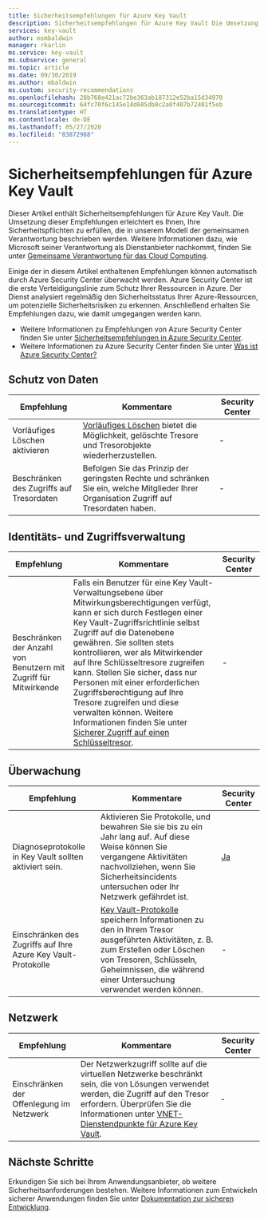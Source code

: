 ```yaml
---
title: Sicherheitsempfehlungen für Azure Key Vault
description: Sicherheitsempfehlungen für Azure Key Vault Die Umsetzung dieser Anleitung erleichtert es Ihnen, Ihre Sicherheitspflichten zu erfüllen, die in unserem Modell der gemeinsamen Verantwortung beschrieben werden.
services: key-vault
author: msmbaldwin
manager: rkarlin
ms.service: key-vault
ms.subservice: general
ms.topic: article
ms.date: 09/30/2019
ms.author: mbaldwin
ms.custom: security-recommendations
ms.openlocfilehash: 28b768e421ac72be363ab187312e52ba15d34970
ms.sourcegitcommit: 64fc70f6c145e14d605db0c2a0f407b72401f5eb
ms.translationtype: HT
ms.contentlocale: de-DE
ms.lasthandoff: 05/27/2020
ms.locfileid: "83872988"
---
```

# <a name="security-recommendations-for-azure-key-vault"></a>Sicherheitsempfehlungen für Azure Key Vault

Dieser Artikel enthält Sicherheitsempfehlungen für Azure Key Vault. Die Umsetzung dieser Empfehlungen erleichtert es Ihnen, Ihre Sicherheitspflichten zu erfüllen, die in unserem Modell der gemeinsamen Verantwortung beschrieben werden. Weitere Informationen dazu, wie Microsoft seiner Verantwortung als Dienstanbieter nachkommt, finden Sie unter [Gemeinsame Verantwortung für das Cloud Computing](https://gallery.technet.microsoft.com/Shared-Responsibilities-81d0ff91).

Einige der in diesem Artikel enthaltenen Empfehlungen können automatisch durch Azure Security Center überwacht werden. Azure Security Center ist die erste Verteidigungslinie zum Schutz Ihrer Ressourcen in Azure. Der Dienst analysiert regelmäßig den Sicherheitsstatus Ihrer Azure-Ressourcen, um potenzielle Sicherheitsrisiken zu erkennen. Anschließend erhalten Sie Empfehlungen dazu, wie damit umgegangen werden kann.

- Weitere Informationen zu Empfehlungen von Azure Security Center finden Sie unter [Sicherheitsempfehlungen in Azure Security Center](../../security-center/security-center-recommendations.md).
- Weitere Informationen zu Azure Security Center finden Sie unter [Was ist Azure Security Center?](../../security-center/security-center-intro.md)

## <a name="data-protection"></a>Schutz von Daten

| Empfehlung | Kommentare | Security Center |
|-|----|--|
|Vorläufiges Löschen aktivieren | [Vorläufiges Löschen](overview-soft-delete.md) bietet die Möglichkeit, gelöschte Tresore und Tresorobjekte wiederherzustellen. |  - |
| Beschränken des Zugriffs auf Tresordaten  | Befolgen Sie das Prinzip der geringsten Rechte und schränken Sie ein, welche Mitglieder Ihrer Organisation Zugriff auf Tresordaten haben. |  - |

## <a name="identity-and-access-management"></a>Identitäts- und Zugriffsverwaltung

| Empfehlung | Kommentare | Security Center |
|-|----|--|
| Beschränken der Anzahl von Benutzern mit Zugriff für Mitwirkende | Falls ein Benutzer für eine Key Vault-Verwaltungsebene über Mitwirkungsberechtigungen verfügt, kann er sich durch Festlegen einer Key Vault-Zugriffsrichtlinie selbst Zugriff auf die Datenebene gewähren. Sie sollten stets kontrollieren, wer als Mitwirkender auf Ihre Schlüsseltresore zugreifen kann. Stellen Sie sicher, dass nur Personen mit einer erforderlichen Zugriffsberechtigung auf Ihre Tresore zugreifen und diese verwalten können. Weitere Informationen finden Sie unter [Sicherer Zugriff auf einen Schlüsseltresor](secure-your-key-vault.md). | - |

## <a name="monitoring"></a>Überwachung

| Empfehlung | Kommentare | Security Center |
|-|----|--|
 Diagnoseprotokolle in Key Vault sollten aktiviert sein. | Aktivieren Sie Protokolle, und bewahren Sie sie bis zu ein Jahr lang auf. Auf diese Weise können Sie vergangene Aktivitäten nachvollziehen, wenn Sie Sicherheitsincidents untersuchen oder Ihr Netzwerk gefährdet ist. | [Ja](../../security-center/security-center-identity-access.md) |
| Einschränken des Zugriffs auf Ihre Azure Key Vault-Protokolle | [Key Vault-Protokolle](logging.md) speichern Informationen zu den in Ihrem Tresor ausgeführten Aktivitäten, z. B. zum Erstellen oder Löschen von Tresoren, Schlüsseln, Geheimnissen, die während einer Untersuchung verwendet werden können. |  - |

## <a name="networking"></a>Netzwerk

| Empfehlung | Kommentare | Security Center |
|-|----|--|
|Einschränken der Offenlegung im Netzwerk | Der Netzwerkzugriff sollte auf die virtuellen Netzwerke beschränkt sein, die von Lösungen verwendet werden, die Zugriff auf den Tresor erfordern. Überprüfen Sie die Informationen unter [VNET-Dienstendpunkte für Azure Key Vault](overview-vnet-service-endpoints.md). | - |

## <a name="next-steps"></a>Nächste Schritte

Erkundigen Sie sich bei Ihrem Anwendungsanbieter, ob weitere Sicherheitsanforderungen bestehen. Weitere Informationen zum Entwickeln sicherer Anwendungen finden Sie unter [Dokumentation zur sicheren Entwicklung](../../security/fundamentals/abstract-develop-secure-apps.md).
